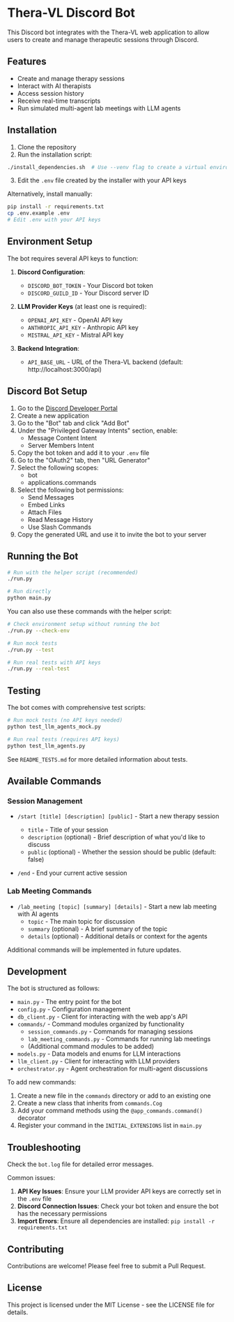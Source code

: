# Thera-VL Discord Bot

This Discord bot integrates with the Thera-VL web application to allow users to create and manage therapeutic sessions through Discord.

## Features

- Create and manage therapy sessions
- Interact with AI therapists
- Access session history
- Receive real-time transcripts
- Run simulated multi-agent lab meetings with LLM agents

## Installation

1. Clone the repository
2. Run the installation script:

```bash
./install_dependencies.sh  # Use --venv flag to create a virtual environment
```

3. Edit the `.env` file created by the installer with your API keys

Alternatively, install manually:

```bash
pip install -r requirements.txt
cp .env.example .env
# Edit .env with your API keys
```

## Environment Setup

The bot requires several API keys to function:

1. **Discord Configuration**:
   - `DISCORD_BOT_TOKEN` - Your Discord bot token
   - `DISCORD_GUILD_ID` - Your Discord server ID
  
2. **LLM Provider Keys** (at least one is required):
   - `OPENAI_API_KEY` - OpenAI API key
   - `ANTHROPIC_API_KEY` - Anthropic API key
   - `MISTRAL_API_KEY` - Mistral API key

3. **Backend Integration**:
   - `API_BASE_URL` - URL of the Thera-VL backend (default: http://localhost:3000/api)

## Discord Bot Setup

1. Go to the [Discord Developer Portal](https://discord.com/developers/applications)
2. Create a new application
3. Go to the "Bot" tab and click "Add Bot"
4. Under the "Privileged Gateway Intents" section, enable:
   - Message Content Intent
   - Server Members Intent
5. Copy the bot token and add it to your `.env` file
6. Go to the "OAuth2" tab, then "URL Generator"
7. Select the following scopes:
   - bot
   - applications.commands
8. Select the following bot permissions:
   - Send Messages
   - Embed Links
   - Attach Files
   - Read Message History
   - Use Slash Commands
9. Copy the generated URL and use it to invite the bot to your server

## Running the Bot

```bash
# Run with the helper script (recommended)
./run.py

# Run directly
python main.py
```

You can also use these commands with the helper script:

```bash
# Check environment setup without running the bot
./run.py --check-env

# Run mock tests
./run.py --test

# Run real tests with API keys
./run.py --real-test
```

## Testing

The bot comes with comprehensive test scripts:

```bash
# Run mock tests (no API keys needed)
python test_llm_agents_mock.py

# Run real tests (requires API keys)
python test_llm_agents.py
```

See `README_TESTS.md` for more detailed information about tests.

## Available Commands

### Session Management

- `/start [title] [description] [public]` - Start a new therapy session
  - `title` - Title of your session
  - `description` (optional) - Brief description of what you'd like to discuss
  - `public` (optional) - Whether the session should be public (default: false)
  
- `/end` - End your current active session

### Lab Meeting Commands

- `/lab_meeting [topic] [summary] [details]` - Start a new lab meeting with AI agents
  - `topic` - The main topic for discussion
  - `summary` (optional) - A brief summary of the topic
  - `details` (optional) - Additional details or context for the agents

Additional commands will be implemented in future updates.

## Development

The bot is structured as follows:

- `main.py` - The entry point for the bot
- `config.py` - Configuration management
- `db_client.py` - Client for interacting with the web app's API
- `commands/` - Command modules organized by functionality
  - `session_commands.py` - Commands for managing sessions
  - `lab_meeting_commands.py` - Commands for running lab meetings
  - (Additional command modules to be added)
- `models.py` - Data models and enums for LLM interactions
- `llm_client.py` - Client for interacting with LLM providers
- `orchestrator.py` - Agent orchestration for multi-agent discussions

To add new commands:

1. Create a new file in the `commands` directory or add to an existing one
2. Create a new class that inherits from `commands.Cog`
3. Add your command methods using the `@app_commands.command()` decorator
4. Register your command in the `INITIAL_EXTENSIONS` list in `main.py`

## Troubleshooting

Check the `bot.log` file for detailed error messages.

Common issues:

1. **API Key Issues**: Ensure your LLM provider API keys are correctly set in the `.env` file
2. **Discord Connection Issues**: Check your bot token and ensure the bot has the necessary permissions
3. **Import Errors**: Ensure all dependencies are installed: `pip install -r requirements.txt`

## Contributing

Contributions are welcome! Please feel free to submit a Pull Request.

## License

This project is licensed under the MIT License - see the LICENSE file for details. 